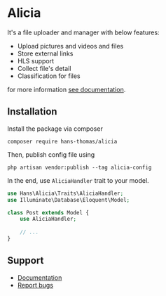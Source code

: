 # Alicia

It's a file uploader and manager with below features:

- Upload pictures and videos and files
- Store external links
- HLS support
- Collect file's detail
- Classification for files

for more information [see documentation](https://docs-alicia.vercel.app/).

## Installation

Install the package via composer

```shell
composer require hans-thomas/alicia
```

Then, publish config file using

```shell
php artisan vendor:publish --tag alicia-config
```

In the end, use `AliciaHandler` trait to your model.

```php
use Hans\Alicia\Traits\AliciaHandler;
use Illuminate\Database\Eloquent\Model;

class Post extends Model {
    use AliciaHandler;
    
    // ...
}
```

Support
-------

- [Documentation](https://docs-alicia.vercel.app/)
- [Report bugs](https://github.com/hans-thomas/alicia/issues)

